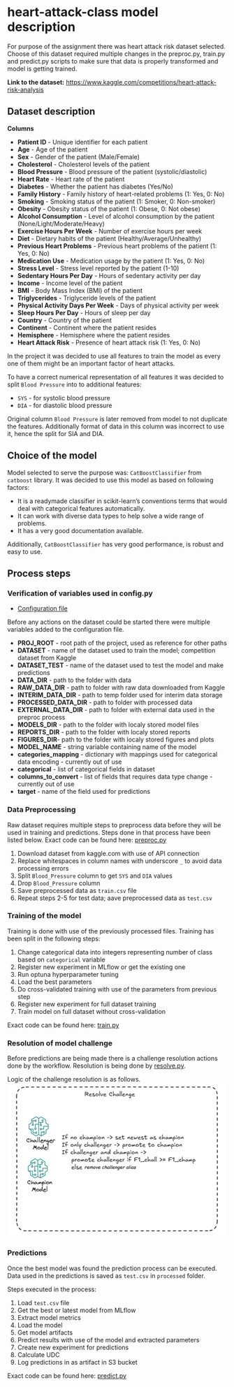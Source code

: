 # heart-attack-class model description

For purpose of the assignment there was heart attack risk dataset selected. Choose of this dataset required multiple
changes in the preproc.py, train.py and predict.py scripts to make sure that data is properly transformed
and model is getting trained.

**Link to the dataset:** https://www.kaggle.com/competitions/heart-attack-risk-analysis

## Dataset description
**Columns**
- **Patient ID** - Unique identifier for each patient
- **Age** - Age of the patient
- **Sex** - Gender of the patient (Male/Female)
- **Cholesterol** - Cholesterol levels of the patient
- **Blood Pressure** - Blood pressure of the patient (systolic/diastolic)
- **Heart Rate** - Heart rate of the patient
- **Diabetes** - Whether the patient has diabetes (Yes/No)
- **Family History** - Family history of heart-related problems (1: Yes, 0: No)
- **Smoking** - Smoking status of the patient (1: Smoker, 0: Non-smoker)
- **Obesity** - Obesity status of the patient (1: Obese, 0: Not obese)
- **Alcohol Consumption** - Level of alcohol consumption by the patient (None/Light/Moderate/Heavy)
- **Exercise Hours Per Week** - Number of exercise hours per week
- **Diet** - Dietary habits of the patient (Healthy/Average/Unhealthy)
- **Previous Heart Problems** - Previous heart problems of the patient (1: Yes, 0: No)
- **Medication Use** - Medication usage by the patient (1: Yes, 0: No)
- **Stress Level** - Stress level reported by the patient (1-10)
- **Sedentary Hours Per Day** - Hours of sedentary activity per day
- **Income** - Income level of the patient
- **BMI** - Body Mass Index (BMI) of the patient
- **Triglycerides** - Triglyceride levels of the patient
- **Physical Activity Days Per Week** - Days of physical activity per week
- **Sleep Hours Per Day** - Hours of sleep per day
- **Country** - Country of the patient
- **Continent** - Continent where the patient resides
- **Hemisphere** - Hemisphere where the patient resides
- **Heart Attack Risk** - Presence of heart attack risk (1: Yes, 0: No)

In the project it was decided to use all features to train the model as every one of them might
be an important factor of heart attacks.

To have a correct numerical representation of all features it was decided
to split `Blood Pressure` into to additional features:
- `SYS` - for systolic blood pressure
- `DIA` - for diastolic blood pressure

Original column `Blood Pressure` is later removed from model to not duplicate the features.
Additionally format of data in this column was incorrect to use it, hence the split for SIA and DIA.

## Choice of the model

Model selected to serve the purpose was: `CatBoostClassifier` from `catboost` library.
It was decided to use this model as based on following factors:
- It is a readymade classifier in scikit-learn’s conventions terms that would deal with categorical
 features automatically.
- It can work with diverse data types to help solve a wide range of problems.
- It has a very good documentation available.

Additionally, `CatBoostClassifier` has very good performance, is robust and easy to use.

## Process steps

### Verification of variables used in config.py

- [Configuration file](https://github.com/KonradSdev/ARISA-MLOpsAsignment/blob/main/DSML/config.py)

Before any actions on the dataset could be started there were multiple variables added to the configuration file.

- **PROJ_ROOT** - root path of the project, used as reference for other paths
- **DATASET** - name of the dataset used to train the model; competition dataset from Kaggle
- **DATASET_TEST** - name of the dataset used to test the model and make predictions
- **DATA_DIR** - path to the folder with data
- **RAW_DATA_DIR** - path to folder with raw data downloaded from Kaggle
- **INTERIM_DATA_DIR** - path to temp folder used for interim data storage
- **PROCESSED_DATA_DIR** - path to folder with processed data
- **EXTERNAL_DATA_DIR** - path to folder with external data used in the preproc process
- **MODELS_DIR** - path to the folder with localy stored model files
- **REPORTS_DIR** - path to the folder with localy stored reports
- **FIGURES_DIR**- path to the folder with localy stored figures and plots
- **MODEL_NAME**  - string variable containing name of the model
- **categories_mapping** - dictionary with mappings used for categorical data encoding - currently out of use
- **categorical** - list of categorical fields in dataset
- **columns_to_convert** - list of fields that requires data type change - currently out of use
- **target** - name of the field used for predictions

### Data Preprocessing

Raw dataset requires multiple steps to preprocess data before they will be used in training and predictions.
Steps done in that process have been listed below. Exact code can be found here: [preproc.py](https://github.com/KonradSdev/ARISA-MLOpsAsignment/blob/main/DSML/preproc.py)

1. Download dataset from kaggle.com with use of API connection
1. Replace whitespaces in column names with underscore `_` to avoid data processing errors
1. Split `Blood_Pressure` column to get `SYS` and `DIA` values
1. Drop `Blood_Pressure` column
1. Save preprocessed data as `train.csv` file
1. Repeat steps 2-5 for test data; aave preprocessed data as `test.csv`

### Training of the model

Training is done with use of the previously processed files.
Training has been split in the following steps:

1. Change categorical data into integers representing number of class based on `categorical` variable
1. Register new experiment in MLflow or get the existing one
1. Run optuna hyperparameter tuning
1. Load the best parameters
1. Do cross-validated training with use of the parameters from previous step
1. Register new experiment for full dataset training
1. Train model on full dataset without cross-validation

Exact code can be found here: [train.py](https://github.com/KonradSdev/ARISA-MLOpsAsignment/blob/main/DSML/train.py)

### Resolution of model challenge

Before predictions are being made there is a challenge resolution actions done by the workflow.
Resolution is being done by [resolve.py](https://github.com/KonradSdev/ARISA-MLOpsAsignment/blob/main/DSML/resolve.py).

Logic of the challenge resolution is as follows.
![Challenge Resolution](https://github.com/KonradSdev/ARISA-MLOpsAsignment/blob/main/documentation/attachments/challenge.png)

### Predictions

Once the best model was found the prediction process can be executed.
Data used in the predictions is saved as `test.csv` in `processed` folder.

Steps executed in the process:

1. Load `test.csv` file
1. Get the best or latest model from MLflow
1. Extract model metrics
1. Load the model
1. Get model artifacts
1. Predict results with use of the model and extracted parameters
1. Create new experiment for predictions
1. Calculate UDC
1. Log predictions in as artifact in S3 bucket

Exact code can be found here: [predict.py](https://github.com/KonradSdev/ARISA-MLOpsAsignment/blob/main/DSML/predict.py)
